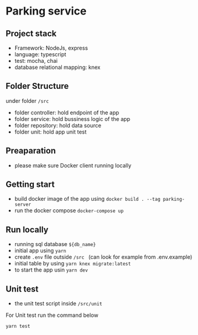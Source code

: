 # Parking service

## Project stack
- Framework: NodeJs, express
- language: typescript
- test: mocha, chai
- database relational mapping: knex

## Folder Structure
under folder ```/src```
- folder controller: hold endpoint of the app
- folder service: hold bussiness logic of the app
- folder repository: hold data source
- folder unit: hold app unit test

## Preaparation
- please make sure Docker client running locally

## Getting start
- build docker image of the app using
``` docker build . --tag parking-server ```
- run the docker compose
``` docker-compose up ```

## Run locally
- running sql database ``` ${db_name} ```
- initial app using ``` yarn ```
- create ``` .env ``` file outside ```/src ``` (can look for example from .env.example)
- initial table by using ``` yarn knex migrate:latest ```
- to start the app usin ``` yarn dev ```
## Unit test
- the unit test script inside ```/src/unit```

For Unit test run the command below
```
yarn test
```
